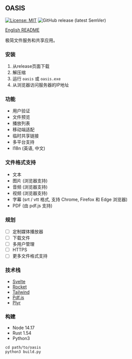 ## OASIS

[![License: MIT](https://img.shields.io/badge/License-MIT-yellow.svg)](https://github.com/machengim/oasis/blob/master/LICENSE-MIT) ![GitHub release (latest SemVer)](https://img.shields.io/github/v/release/machengim/oasis)

[English README](https://github.com/machengim/oasis/blob/main/README.md)

极简文件服务和共享应用。

### 安装

1. 从release页面下载
2. 解压缩
3. 运行 `oasis` 或 `oasis.exe`
4. 从浏览器访问服务器的IP地址

### 功能

+ 用户验证
+ 文件预览
+ 播放列表
+ 移动端适配
+ 临时共享链接
+ 多平台支持
+ I18n (英语, 中文)

### 文件格式支持

+ 文本
+ 图片 (浏览器支持)
+ 音频 (浏览器支持)
+ 视频 (浏览器支持)
+ 字幕 (srt / vtt 格式, 支持 Chrome, Firefox 和 Edge 浏览器)
+ PDF (由 pdf.js 支持)

### 规划

+ [ ] 定制媒体播放器
+ [ ] 下载文件
+ [ ] 多用户管理
+ [ ] HTTPS
+ [ ] 更多文件格式支持

### 技术栈

+ [Svelte](https://svelte.dev)
+ [Rocket](https://rocket.rs)
+ [Tailwind](https://tailwindcss.com)
+ [Pdf.js](https://mozilla.github.io/pdf.js)
+ [Plyr](https://plyr.io)

### 构建

+ Node 14.17
+ Rust 1.54
+ Python3

```
cd path/to/oasis
python3 build.py
```